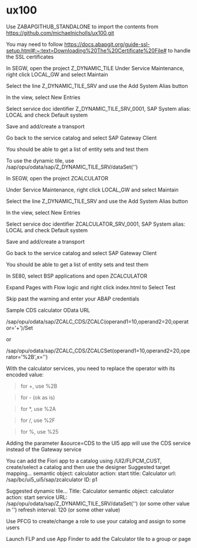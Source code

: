 # ux100

Use ZABAPGITHUB_STANDALONE to import the contents from https://github.com/michaelnicholls/ux100.git

You may need to follow https://docs.abapgit.org/guide-ssl-setup.html#:~:text=Downloading%20The%20Certificate%20File# to handle the SSL certificates

In SEGW, open the project Z_DYNAMIC_TILE
Under Service Maintenance, right click LOCAL_GW and select Maintain

Select the line Z_DYNAMIC_TILE_SRV and use the Add System Alias button

In the view, select New Entries

Select service doc identifier Z_DYNAMIC_TILE_SRV_0001, SAP System alias: LOCAL and check Default system

Save and add/create a transport

Go back to the service catalog and select SAP Gateway Client

You should be able to get a list of entity sets and test them

To use the dynamic tile, use /sap/opu/odata/sap/Z_DYNAMIC_TILE_SRV/dataSet('')

In SEGW, open the project ZCALCULATOR

Under Service Maintenance, right click LOCAL_GW and select Maintain

Select the line Z_DYNAMIC_TILE_SRV and use the Add System Alias button

In the view, select New Entries

Select service doc identifier ZCALCULATOR_SRV_0001, SAP System alias: LOCAL and check Default system

Save and add/create a transport

Go back to the service catalog and select SAP Gateway Client

You should be able to get a list of entity sets and test them



In SE80, select BSP applications and open ZCALCULATOR

Expand Pages with Flow logic and right click index.html to Select Test

Skip past the warning and enter your ABAP credentials

Sample CDS calculator OData URL

/sap/opu/odata/sap/ZCALC_CDS/ZCALC(operand1=10,operand2=20,operator='+')/Set

or

/sap/opu/odata/sap/ZCALC_CDS/ZCALCSet(operand1=10,operand2=20,operator='%2B',x='')


With the calculator services, you need to replace the operator with its encoded value:

>for  +, use %2B
 
>for - (ok as is)

>for *, use %2A

>for /, use %2F

>for %, use %25

Adding the parameter &source=CDS to the UI5 app will use the CDS service instead of the Gateway service

You can add the Fiori app to a catalog using /UI2/FLPCM_CUST, create/select a catalog and then use the designer
Suggested target mapping...
semantic object: calculator
action: start
title: Calculator
url: /sap/bc/ui5_ui5/sap/zcalculator
ID: p1

Suggested dynamic tile...
Title: Calculator
semantic object: calculator
action: start
service URL: /sap/opu/odata/sap/Z_DYNAMIC_TILE_SRV/dataSet('') (or some other value in '')
refresh interval: 120 (or some other value)

Use PFCG to create/change a role to use your catalog and assign to some users

Launch FLP and use App Finder to add the Calculator tile to a group or page




